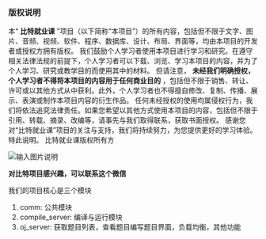 ### 版权说明

本“ **比特就业课** ”项目（以下简称“本项目”）的所有内容，包括但不限于文字、图片、音频、视频、软件、程序、数据库、设计、布局、界面等，均由本项目的开发者或授权方拥有版权。
我们鼓励个人学习者使用本项目进行学习和研究。在遵守相关法律法规的前提下，个人学习者可以下载、浏览、学习本项目的内容，并为了个人学习、研究或教学目的而使用其中的材料。
但请注意， **未经我们明确授权，个人学习者不得将本项目的内容用于任何商业目的** ，包括但不限于销售、转让、许可或以其他方式从中获利。此外，个人学习者也不得擅自修改、复制、传播、展示、表演或制作本项目内容的衍生作品。
任何未经授权的使用均属侵权行为，我们将依法追究法律责任。如果您希望以其他方式使用本项目的内容，包括但不限于引用、转载、摘录、改编等，请事先与我们取得联系，获取书面授权。
感谢您对“比特就业课”项目的关注与支持，我们将持续努力，为您提供更好的学习体验。
特此说明。
比特就业课版权所有方

![输入图片说明](image.png)

 **对比特项目感兴趣，可以联系这个微信** 




我们的项目核心是三个模块
1. comm: 公共模块
2. compile_server: 编译与运行模块
3. oj_server: 获取题目列表，查看题目编写题目界面，负载均衡，其他功能